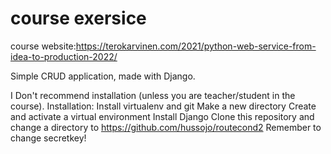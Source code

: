 # course exersice

course website:https://terokarvinen.com/2021/python-web-service-from-idea-to-production-2022/

Simple CRUD application, made with Django.

I Don't recommend installation (unless you are teacher/student in the course).
Installation:
Install virtualenv and git
Make a new directory
Create and activate a virtual environment
Install Django
Clone this repository and change a directory to https://github.com/hussojo/routecond2
Remember to change secretkey!
